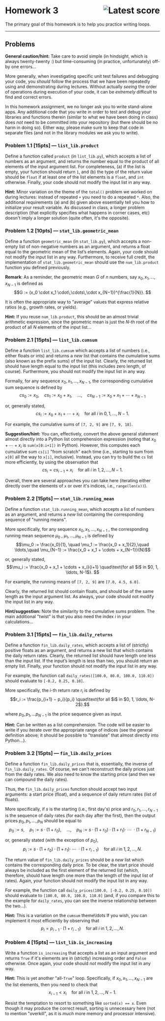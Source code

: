 # Homework 3&nbsp; <a href="/../../pull/1/checks"><img src="/../status/badges/score.svg?raw=true" alt="Latest score" align="right"/></a>

<!-- The above score badge (a) assumes clusterhack-classbot is configured on repos, and (b) relies on relative link to PRs that is *not* officially supported by GitHub -->

The primary goal of this homework is to help you practice writing loops.

---

## Problems


**General caution/hint:** Take care to avoid simple (in hindsight, which is always twenty-twenty :) but time-consuming (in practice, unfortunately) off-by one errors...

More generally, when investigating specific unit test failures and debugging your code, you *should* follow the process that we have been repeatedly using and demonstrating during lectures. Without actually *seeing* the order of operations during execution of your code, it can be *extremely* difficult to find and correct errors.

In this homework assignment, we no longer ask you to write stand-alone apps. Any additional code that you write in order to test and debug your libraries and functions therein (similar to what we have been doing in class) does _not_ need to be committed into your repository (but there should be no harm in doing so). Either way, please make sure to keep that code in separate files (and not in the library modules we ask you to write).


### Problem 1.1 [15pts] &mdash; `list_lib.product`

Define a function called `product` (in `list_lib.py`), which accepts a list of numbers as an argument, and returns the number equal to the product of all elements of the input argument list. For completeness, (a) if the list is empty, your function should return `1`, and (b) the type of the return value should be `float` if at least one of the list elements is a `float`, and `int`
otherwise. Finally, your code should not modify the input list in any way.

**Hint:** Minor variation on the theme of the `total()` problem we worked on during lectures: instead of repeated `+` you need to do a repeated `*`. Also, the additional requirements (a) and (b) given above essentially tell you how to initialize your result variable. As discussed in class, a longer problem description (that explicitly specifies what happens in corner cases, etc) doesn't imply a longer solution (quite often, it's the opposite).

### Problem 1.2 [10pts] &mdash; `stat_lib.geometric_mean`

Define a function `geometric_mean` (in `stat_lib.py`), which accepts a non-empty list of non-negative numbers as an argument, and returns a float equal to the geometric mean of the list’s elements.
Again, your code should not modify the input list in any way. Furthermore, to receive full credit, the
implementation of `stat_lib.geometric_mean` should use the `num_lib.product` function you defined
previously.

**Remark**: As a reminder, the geometric mean $G$ of $n$ numbers, say $x_0, x_1, \ldots, x_{N−1}$ is defined as
$$G := (x_0 \cdot x_1 \cdot\,\cdots\,\cdot x_{N−1})^{\frac{1}{N}}. $$

It is often the appropriate way to "average" values that express relative ratios (e.g., growth rates, or yields).

**Hint:** If you reuse `num_lib.product`, this should be an almost trivial arithmetic expression, since the geometric mean is just the $N$-th root of the product of all $N$ elements of the input list...

### Problem 2.1 [15pts] &mdash; `list_lib.cumsum`

Define a function `list_lib.cumsum` which accepts a list
of numbers (i.e., either floats or ints) and returns a _new_ list that contains the cumulative sums (also known as
the prefix sums) of the input list. Clearly, the returned list should have length equal to the input list (this
includes zero length, of course). Furthermore, you should not modify the input list in any way.

Formally, for any sequence $x_0, x_1, \ldots , x_{N-1}$, the corresponding cumulative sum sequence is defined by
$$cs_0 := x_0, \quad cs_1 := x_0 + x_1,\quad \ldots,\quad cs_{N−1} := x_0 + x_1 + \cdots + x_{N−1}$$

or, generally stated,
$$\mathit{cs}_i := x_0 + x_1 + \cdots + x_i \quad\text{for all $i$ in $0, 1, \ldots, N-1$}. $$

For example, the cumulative sums of `[7, 2, 9]` are `[7, 9, 18]`.

**Suggestion/hint:** You can, effectively, convert the above general statement almost directly into a Python list comprehension expression (noting that $x_0+\cdots+x_{i}$ is `sum(x[0:i+1])` in Python). However, this computes each cumulative sum `cs[i]` "from scratch" each time (i.e., starting to sum from `x[0]` all the way to `x[i]`, inclusive). Instead, you can try to build the `cs` list more efficiently, by using the observation that
$$cs_i = cs_{i-1} + x_i \quad \text{for all $i$ in $1, 2, \ldots, N-1$}.$$

Overall, there are several approaches you can take here (iterating either directly over the elements of `x` or over it's indices, i.e., `range(len(x))`).

### Problem 2.2 [15pts] &mdash; `stat_lib.running_mean`

Define a function `stat_lib.running_mean`,
which accepts a list of numbers as an argument, and returns a _new_ list containing the corresponding
sequence of "running means".

More specifically, for any sequence $x_0, x_1, \ldots, x_{N−1}$ , the corresponding running mean sequence $\mu_0$ , $\mu_1, \ldots, \mu_{N−1}$ is defined by
$$\mu_0 := \frac{x_0}{1}, \quad \mu_1 := \frac{x_0 + x_1}{2},\quad \ldots,\quad \mu_{N−1} := \frac{x_0 + x_1 + \cdots + x_{N−1}}{N}$$

or, generally stated,
$$\mu_i := \frac{x_0 + x_1 + \cdots + x_i}{i+1} \quad\text{for all $i$ in $0, 1, \ldots, N-1$}. $$

For example, the running means of `[7, 2, 9]` are `[7.0, 4.5, 6.0]`.

Clearly, the returned list should contain floats, and should be of the same length as the input argument list.
As always, your code should not modify the input list in any way.

**Hint/suggestion:** Note the similarity to the cumulative sums problem. The main additional "twist" is that you also need the index $i$ in your calculations...

### Problem 3.1 [15pts] &mdash; `fin_lib.daily_returns`

Define a function `fin_lib.daily_rates`,
which accepts a list of (strictly) positive floats as an argument, and returns a new list that which contains
the daily return rates. Clearly, the returned list should have length one less than the input list. If the input’s
length is less than two, you should return an empty list. Finally, your function should not modify the input
list in any way.

For example, the function call `daily_rates([100.0, 80.0, 100.0, 110.0])` should evaluate
to `[-0.2, 0.25, 0.10]`.

More specifically, the $i$-th return rate $r_i$ is defined by
$$r_i := \frac{p_{i+1} − p_i}{p_i} \quad\text{for all $i$ in $0, 1, \ldots, N-2$}.$$

where $p_0, p_1, \ldots p_{N-1}$ is the price sequence given as input.

**Hint:** Can be written as a list comprehension. The code will be easier to write if you iterate over the appropriate range of indices (see the general definition above; it should be possible to "translate" that almost directly into Python...).

### Problem 3.2 [15pts] &mdash; `fin_lib.daily_prices`

Define a function `fin_lib.daily_prices` that is, essentially, the inverse of `fin_lib.daily_rates`. Of course, we can't reconstruct the daily prices just from the daily rates. We also need to know the starting price (and then we can compound the daily rates).

Thus, the `fin_lib.daily_prices` function should accept two input arguments: a start price (float), and a sequence of daily return rates (list of floats).

More specifically, if $s$ is the starting (i.e., first day's) price and $r_0, r_1, \ldots, r_{N-1}$ is the sequence of daily rates (for each day after the first), then the output prices $p_0, p_1, \ldots, p_N$ should be equal to
$$p_0 := s, \quad p_1 := s\cdot (1+r_0), \quad\ldots, \quad p_{N} := s\cdot (1+r_0)\cdot (1+r_1) \cdot\;\cdots\;\cdot (1+r_{N-1})$$

or, generally stated (with the exception of $p_0$),
$$p_i := s\cdot(1+r_0)\cdot(1+r_1)\cdot\;\cdots\;\cdot(1+r_{i-1})\quad\text{for all $i$ in $1, 2, \ldots, N$}.$$

The return value of `fin_lib.daily_prices` should be a _new_ list which contains the corresponding daily price. To be clear, the start price should always be included as the first element of the
returned list (which, therefore, should have length one more than the length of the input list of rates). Again, your function should not modify the input list in any way.

For example, the function call `daily_prices(100.0, [-0.2, 0.25, 0.10])` should evaluate to
`[100.0, 80.0, 100.0, 110.0]` (and, if you compare this to the example for `daily_rates`, you can see the inverse relationship between the two...).

**Hint:** This is a variation on the `cumsum` theme\ldots If you wish, you can implement it most efficiently by observing that
$$p_i = p_{i-1} \cdot (1+r_{i-1}) \quad\text{for all $i$ in $1, 2, \ldots, N$}.$$


### Problem 4 [15pts] &mdash; `list_lib.is_increasing`

Write a function `is_increasing` that accepts a list as an input argument and returns `True` if it's elements are in (strictly) increasing order and `False` otherwise. Once again, your code should _not_ modify the input list in any way.

**Hint:** This is yet another "all-`True`" loop. Specifically, if $x_0, x_1, \ldots, x_{N-1}$ are the list elements, then you need to check that
$$x_{i-1} < x_{i} \quad\text{for all $i$ in $1,2,\ldots,N-1$}.$$

Resist the temptation to resort to something like `sorted(x) == x`. Even though it may produce the correct result, sorting is unnecessary here (not to mention "overkill", as it is _much_ more memory and processor intensive).




